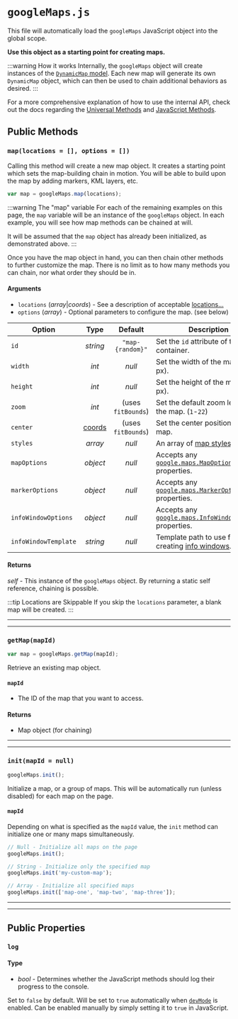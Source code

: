 # `googleMaps.js`

This file will automatically load the `googleMaps` JavaScript object into the global scope.

**Use this object as a starting point for creating maps.**

:::warning How it works
Internally, the `googleMaps` object will create instances of the [`DynamicMap` model](/javascript/dynamicmap.js/). Each new map will generate its own `DynamicMap` object, which can then be used to chain additional behaviors as desired.
:::

For a more comprehensive explanation of how to use the internal API, check out the docs regarding the [Universal Methods](/maps/universal-methods/) and [JavaScript Methods](/maps/javascript-methods/).

## Public Methods

### `map(locations = [], options = [])`

Calling this method will create a new map object. It creates a starting point which sets the map-building chain in motion. You will be able to build upon the map by adding markers, KML layers, etc.

```js
var map = googleMaps.map(locations);
```

:::warning The "map" variable
For each of the remaining examples on this page, the `map` variable will be an instance of the `googleMaps` object. In each example, you will see how map methods can be chained at will.

It will be assumed that the `map` object has already been initialized, as demonstrated above.
:::

Once you have the map object in hand, you can then chain other methods to further customize the map. There is no limit as to how many methods you can chain, nor what order they should be in.

#### Arguments

 - `locations` (_array_|_coords_) - See a description of acceptable [locations...](/maps/locations/)
 - `options` (_array_) - Optional parameters to configure the map. (see below)

| Option               | Type                | Default            | Description |
|----------------------|:-------------------:|:------------------:|-------------|
| `id`                 | _string_            | <span style="white-space:nowrap">`"map-{random}"`</span> | Set the `id` attribute of the map container. |
| `width`              | _int_               | _null_             | Set the width of the map (in px). |
| `height`             | _int_               | _null_             | Set the height of the map (in px). |
| `zoom`               | _int_               | (uses `fitBounds`) | Set the default zoom level of the map. <span style="white-space:nowrap">(`1`-`22`)</span> |
| `center`             | [coords](/models/coordinates/) | (uses `fitBounds`) | Set the center position of the map. |
| `styles`             | _array_             | _null_             | An array of [map styles](/guides/styling-a-map/). |
| `mapOptions`         | _object_            | _null_             | Accepts any [`google.maps.MapOptions`](https://developers.google.com/maps/documentation/javascript/reference/map#MapOptions) properties. |
| `markerOptions`      | _object_            | _null_             | Accepts any [`google.maps.MarkerOptions`](https://developers.google.com/maps/documentation/javascript/reference/marker#MarkerOptions) properties. |
| `infoWindowOptions`  | _object_            | _null_             | Accepts any [`google.maps.InfoWindowOptions`](https://developers.google.com/maps/documentation/javascript/reference/info-window#InfoWindowOptions) properties. |
| `infoWindowTemplate` | _string_            | _null_             | Template path to use for creating [info windows](/maps/info-windows/). |

#### Returns

_self_ - This instance of the `googleMaps` object. By returning a static self reference, chaining is possible.

:::tip Locations are Skippable
If you skip the `locations` parameter, a blank map will be created.
:::

---
---

### `getMap(mapId)`

```js
var map = googleMaps.getMap(mapId);
```

Retrieve an existing map object.

#### `mapId`

 - The ID of the map that you want to access.

#### Returns

 - Map object (for chaining)

---
---

### `init(mapId = null)`

```js
googleMaps.init();
```

Initialize a map, or a group of maps. This will be automatically run (unless disabled) for each map on the page.

#### `mapId`

Depending on what is specified as the `mapId` value, the `init` method can initialize one or many maps simultaneously.

```js
// Null - Initialize all maps on the page
googleMaps.init();

// String - Initialize only the specified map
googleMaps.init('my-custom-map');

// Array - Initialize all specified maps
googleMaps.init(['map-one', 'map-two', 'map-three']);
```

---
---

## Public Properties

### `log`

#### Type

 - _bool_ - Determines whether the JavaScript methods should log their progress to the console.

Set to `false` by default. Will be set to `true` automatically when [`devMode`](https://craftcms.com/knowledge-base/what-dev-mode-does) is enabled. Can be enabled manually by simply setting it to `true` in JavaScript.


